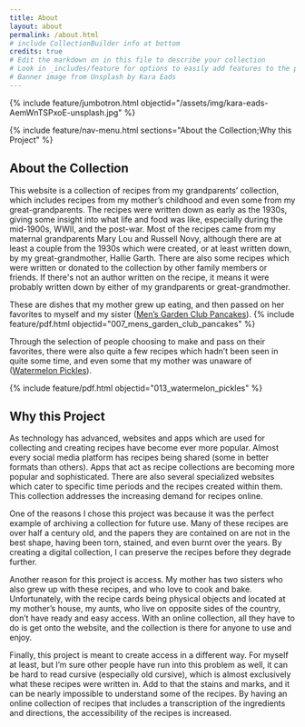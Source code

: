```yaml
---
title: About
layout: about
permalink: /about.html
# include CollectionBuilder info at bottom
credits: true
# Edit the markdown on in this file to describe your collection
# Look in _includes/feature for options to easily add features to the page
# Banner image from Unsplash by Kara Eads
---
```


{% include feature/jumbotron.html objectid="/assets/img/kara-eads-AemWnTSPxoE-unsplash.jpg" %}

{% include feature/nav-menu.html sections="About the Collection;Why this Project" %}
## About the Collection

This website is a collection of recipes from my grandparents’ collection, which includes recipes from my mother’s childhood and even some from my great-grandparents. The recipes were written down as early as the 1930s, giving some insight into what life and food was like, especially during the mid-1900s, WWII, and the post-war. Most of the recipes came from my maternal grandparents Mary Lou and Russell Novy, although there are at least a couple from the 1930s which were created, or at least written down, by my great-grandmother, Hallie Garth. There are also some recipes which were written or donated to the collection by other family members or friends. If there's not an author written on the recipe, it means it were probably written down by either of my grandparents or great-grandmother.  

These are dishes that my mother grew up eating, and then passed on her favorites to myself and my sister ([Men’s Garden Club Pancakes](https://heschmuc.github.io/collectionbuilder_final/item.html?id=007_mens_garden_club_pancakes)). 
{% include feature/pdf.html objectid="007_mens_garden_club_pancakes" %}

Through the selection of people choosing to make and pass on their favorites, there were also quite a few recipes which hadn’t been seen in quite some time, and even some that my mother was unaware of ([Watermelon Pickles](https://heschmuc.github.io/collectionbuilder_final/item.html?id=013_watermelon_pickles)).   

{% include feature/pdf.html objectid="013_watermelon_pickles" %}


## Why this Project
As technology has advanced, websites and apps which are used for collecting and creating recipes have become ever more popular. Almost every social media platform has recipes being shared (some in better formats than others). Apps that act as recipe collections are becoming more popular and sophisticated. There are also several specialized websites which cater to specific time periods and the recipes created within them. This collection addresses the increasing demand for recipes online.  

One of the reasons I chose this project was because it was the perfect example of archiving a collection for future use. Many of these recipes are over half a century old, and the papers they are contained on are not in the best shape, having been torn, stained, and even burnt over the years. By creating a digital collection, I can preserve the recipes before they degrade further.  

Another reason for this project is access. My mother has two sisters who also grew up with these recipes, and who love to cook and bake. Unfortunately, with the recipe cards being physical objects and located at my mother’s house, my aunts, who live on opposite sides of the country, don’t have ready and easy access. With an online collection, all they have to do is get onto the website, and the collection is there for anyone to use and enjoy.  

Finally, this project is meant to create access in a different way. For myself at least, but I’m sure other people have run into this problem as well, it can be hard to read cursive (especially old cursive), which is almost exclusively what these recipes were written in. Add to that the stains and marks, and it can be nearly impossible to understand some of the recipes. By having an online collection of recipes that includes a transcription of the ingredients and directions, the accessibility of the recipes is increased. 
